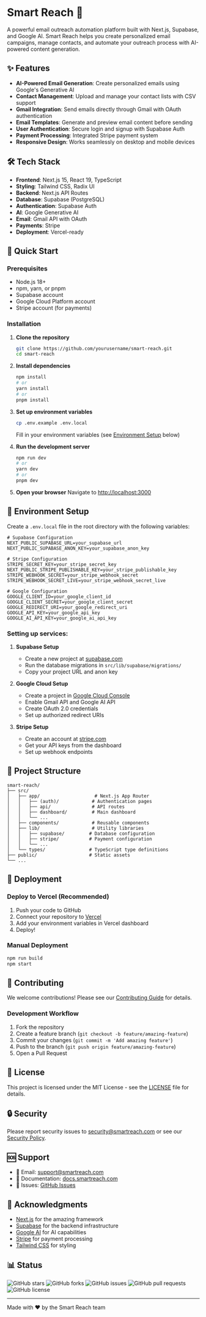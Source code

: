 # Smart Reach 🚀

A powerful email outreach automation platform built with Next.js, Supabase, and Google AI. Smart Reach helps you create personalized email campaigns, manage contacts, and automate your outreach process with AI-powered content generation.

## ✨ Features

- **AI-Powered Email Generation**: Create personalized emails using Google's Generative AI
- **Contact Management**: Upload and manage your contact lists with CSV support
- **Gmail Integration**: Send emails directly through Gmail with OAuth authentication
- **Email Templates**: Generate and preview email content before sending
- **User Authentication**: Secure login and signup with Supabase Auth
- **Payment Processing**: Integrated Stripe payment system
- **Responsive Design**: Works seamlessly on desktop and mobile devices

## 🛠 Tech Stack

- **Frontend**: Next.js 15, React 19, TypeScript
- **Styling**: Tailwind CSS, Radix UI
- **Backend**: Next.js API Routes
- **Database**: Supabase (PostgreSQL)
- **Authentication**: Supabase Auth
- **AI**: Google Generative AI
- **Email**: Gmail API with OAuth
- **Payments**: Stripe
- **Deployment**: Vercel-ready

## 🚀 Quick Start

### Prerequisites

- Node.js 18+ 
- npm, yarn, or pnpm
- Supabase account
- Google Cloud Platform account
- Stripe account (for payments)

### Installation

1. **Clone the repository**
   ```bash
   git clone https://github.com/yourusername/smart-reach.git
   cd smart-reach
   ```

2. **Install dependencies**
   ```bash
   npm install
   # or
   yarn install
   # or
   pnpm install
   ```

3. **Set up environment variables**
   ```bash
   cp .env.example .env.local
   ```
   
   Fill in your environment variables (see [Environment Setup](#environment-setup) below)

4. **Run the development server**
   ```bash
   npm run dev
   # or
   yarn dev
   # or
   pnpm dev
   ```

5. **Open your browser**
   Navigate to [http://localhost:3000](http://localhost:3000)

## 🔧 Environment Setup

Create a `.env.local` file in the root directory with the following variables:

```env
# Supabase Configuration
NEXT_PUBLIC_SUPABASE_URL=your_supabase_url
NEXT_PUBLIC_SUPABASE_ANON_KEY=your_supabase_anon_key

# Stripe Configuration
STRIPE_SECRET_KEY=your_stripe_secret_key
NEXT_PUBLIC_STRIPE_PUBLISHABLE_KEY=your_stripe_publishable_key
STRIPE_WEBHOOK_SECRET=your_stripe_webhook_secret
STRIPE_WEBHOOK_SECRET_LIVE=your_stripe_webhook_secret_live

# Google Configuration
GOOGLE_CLIENT_ID=your_google_client_id
GOOGLE_CLIENT_SECRET=your_google_client_secret
GOOGLE_REDIRECT_URI=your_google_redirect_uri
GOOGLE_API_KEY=your_google_api_key
GOOGLE_AI_API_KEY=your_google_ai_api_key
```

### Setting up services:

1. **Supabase Setup**
   - Create a new project at [supabase.com](https://supabase.com)
   - Run the database migrations in `src/lib/supabase/migrations/`
   - Copy your project URL and anon key

2. **Google Cloud Setup**
   - Create a project in [Google Cloud Console](https://console.cloud.google.com)
   - Enable Gmail API and Google AI API
   - Create OAuth 2.0 credentials
   - Set up authorized redirect URIs

3. **Stripe Setup**
   - Create an account at [stripe.com](https://stripe.com)
   - Get your API keys from the dashboard
   - Set up webhook endpoints

## 📁 Project Structure

```
smart-reach/
├── src/
│   ├── app/                    # Next.js App Router
│   │   ├── (auth)/            # Authentication pages
│   │   ├── api/               # API routes
│   │   ├── dashboard/         # Main dashboard
│   │   └── ...
│   ├── components/            # Reusable components
│   ├── lib/                   # Utility libraries
│   │   ├── supabase/         # Database configuration
│   │   ├── stripe/           # Payment configuration
│   │   └── ...
│   └── types/                # TypeScript type definitions
├── public/                   # Static assets
└── ...
```

## 🚀 Deployment

### Deploy to Vercel (Recommended)

1. Push your code to GitHub
2. Connect your repository to [Vercel](https://vercel.com)
3. Add your environment variables in Vercel dashboard
4. Deploy!

### Manual Deployment

```bash
npm run build
npm start
```

## 🤝 Contributing

We welcome contributions! Please see our [Contributing Guide](CONTRIBUTING.md) for details.

### Development Workflow

1. Fork the repository
2. Create a feature branch (`git checkout -b feature/amazing-feature`)
3. Commit your changes (`git commit -m 'Add amazing feature'`)
4. Push to the branch (`git push origin feature/amazing-feature`)
5. Open a Pull Request

## 📝 License

This project is licensed under the MIT License - see the [LICENSE](LICENSE) file for details.

## 🔒 Security

Please report security issues to [security@smartreach.com](mailto:security@smartreach.com) or see our [Security Policy](SECURITY.md).

## 🆘 Support

- 📧 Email: support@smartreach.com
- 📖 Documentation: [docs.smartreach.com](https://docs.smartreach.com)
- 🐛 Issues: [GitHub Issues](https://github.com/yourusername/smart-reach/issues)

## 🙏 Acknowledgments

- [Next.js](https://nextjs.org) for the amazing framework
- [Supabase](https://supabase.com) for the backend infrastructure
- [Google AI](https://ai.google.dev) for AI capabilities
- [Stripe](https://stripe.com) for payment processing
- [Tailwind CSS](https://tailwindcss.com) for styling

## 📊 Status

![GitHub stars](https://img.shields.io/github/stars/yourusername/smart-reach)
![GitHub forks](https://img.shields.io/github/forks/yourusername/smart-reach)
![GitHub issues](https://img.shields.io/github/issues/yourusername/smart-reach)
![GitHub pull requests](https://img.shields.io/github/issues-pr/yourusername/smart-reach)
![GitHub license](https://img.shields.io/github/license/yourusername/smart-reach)

---

Made with ❤️ by the Smart Reach team
